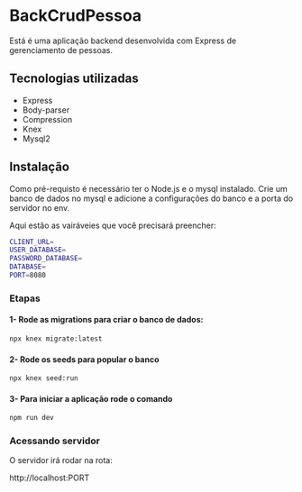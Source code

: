 # BackCrudPessoa

Está é uma aplicação backend desenvolvida com Express de gerenciamento de pessoas.

## Tecnologias utilizadas

- Express
- Body-parser
- Compression
- Knex
- Mysql2

## Instalação

Como pré-requisto é necessário ter o Node.js e o mysql instalado. Crie um banco de dados no mysql e adicione a configurações do banco e a porta do servidor no env.

Aqui estão as vairáveies que você precisará preencher:

```sh
CLIENT_URL=
USER_DATABASE=
PASSWORD_DATABASE=
DATABASE=
PORT=8080
```  

### Etapas

#### 1- Rode as migrations para criar o banco de dados:

```sh
npx knex migrate:latest
```

#### 2- Rode os seeds para popular o banco

```sh
npx knex seed:run
```

#### 3- Para iniciar a aplicação rode o comando

```sh
npm run dev
```

### Acessando servidor

O servidor irá rodar na rota:

http://localhost:PORT